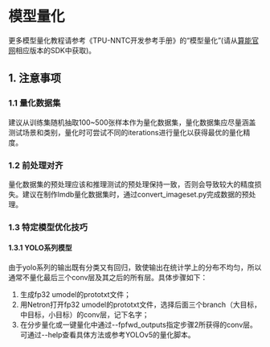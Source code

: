 # 模型量化
更多模型量化教程请参考《TPU-NNTC开发参考手册》的“模型量化”(请从[算能官网](https://developer.sophgo.com/site/index/material/28/all.html)相应版本的SDK中获取)。

## 1. 注意事项
### 1.1 量化数据集
建议从训练集随机抽取100~500张样本作为量化数据集，量化数据集应尽量涵盖测试场景和类别，量化时可尝试不同的iterations进行量化以获得最优的量化精度。

### 1.2 前处理对齐
量化数据集的预处理应该和推理测试的预处理保持一致，否则会导致较大的精度损失。建议在制作lmdb量化数据集时，通过convert_imageset.py完成数据的预处理。

### 1.3 特定模型优化技巧
#### 1.3.1 YOLO系列模型
由于yolo系列的输出既有分类又有回归，致使输出在统计学上的分布不均匀，所以通常不量化最后三个conv层及其之后的所有层。具体步骤如下：

1. 生成fp32 umodel的prototxt文件；
2. 用Netron打开fp32 umodel的prototxt文件，选择后面三个branch（大目标，中目标，小目标）的conv层，记下名字；
3. 在分步量化或一键量化中通过--fpfwd_outputs指定步骤2所获得的conv层。可通过--help查看具体方法或参考YOLOv5的量化脚本。




